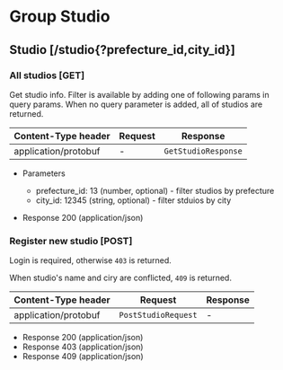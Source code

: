 # Group Studio

## Studio [/studio{?prefecture_id,city_id}]

### All studios [GET]

Get studio info. Filter is available by adding one of following params in query params. When no query parameter is added, all of studios are returned.

| Content-Type header | Request | Response |
| --- | --- | --- |
| application/protobuf | - | `GetStudioResponse` |

+ Parameters
    + prefecture_id: 13 (number, optional) - filter studios by prefecture
    + city_id: 12345 (string, optional) - filter stduios by city

+ Response 200 (application/json)

### Register new studio [POST]

Login is required, otherwise `403` is returned.

When studio's name and ciry are conflicted, `409` is returned.

| Content-Type header | Request | Response |
| --- | --- | --- |
| application/protobuf | `PostStudioRequest` | - |

+ Response 200 (application/json)
+ Response 403 (application/json)
+ Response 409 (application/json)
